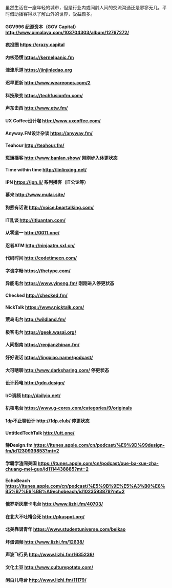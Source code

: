 虽然生活在一座年轻的城市，但是行业内或同龄人间的交流沟通还是寥寥无几。平时借助播客得以了解山外的世界，受益颇多。
#### GGV996 纪源资本（GGV Capital）http://www.ximalaya.com/103704303/album/12767272/
#### 疯投圈 https://crazy.capital
#### 内核恐慌 https://kernelpanic.fm
#### 津津乐道 https://jinjinledao.org
#### 迟早更新 http://www.weareones.com/2
#### 科技聚变 https://techfusionfm.com/
#### 声东击西 http://www.etw.fm/
#### UX Coffee设计咖 http://www.uxcoffee.com/
#### Anyway.FM设计杂谈 https://anyway.fm/
#### Teahour http://teahour.fm/
#### 斑斓播客 http://www.banlan.show/ 刚刚步入休更状态
#### Time within time http://linlinxing.net/
#### IPN https://ipn.li/ 系列播客（IT公论等）
#### 慕来 http://www.mulai.site/
#### 狗熊有话说 http://voice.beartalking.com/
#### IT乱谈 http://itluantan.com/
#### 从零道一 http://0011.one/
#### 忍者ATM http://ninjaatm.sxl.cn/
#### 代码时间 http://codetimecn.com/
#### 字谈字畅 https://thetype.com/
#### 异能电台 https://www.yineng.fm/ 刚刚进入停更状态
#### Checked http://checked.fm/
#### NickTalk https://www.nicktalk.com/
#### 荒岛电台 http://wildland.fm/
#### 极客电台 https://geek.wasai.org/
#### 人间指南 https://renjianzhinan.fm/
#### 好好说话 https://lingxiao.name/podcast/
#### 大可瞎聊 http://www.darksharing.com/ 停更状态
#### 设计药电 http://gdn.design/
#### I/O调频 http://dailyio.net/
#### 机核电台 https://www.g-cores.com/categories/9/originals
#### 1dp不止聊设计 http://1dp.club/ 停更状态
#### UntitledTechTalk http://utt.one/
#### 静Design.fm https://itunes.apple.com/cn/podcast/%E9%9D%99design-fm/id1230939853?mt=2
#### 学霸学渣闯美国 https://itunes.apple.com/cn/podcast/xue-ba-xue-zha-chuang-mei-guo/id1114438885?mt=2
#### EchoBeach https://itunes.apple.com/cn/podcast/%E5%9B%9E%E5%A3%B0%E6%B5%B7%E6%BB%A9echobeach/id1023593878?mt=2
#### 俄罗斯灰摩卡电台 http://www.lizhi.fm/40703/
#### 在北大不吐槽会死 http://pkuspot.org/
#### 北美靠谱青年 https://www.studentuniverse.com/beikao
#### 坏蛋调频 http://www.lizhi.fm/12638/
#### 声波飞行员 http://www.lizhi.fm/1635236/
#### 文化土豆 http://www.culturepotato.com/
#### 闲白儿电台 http://www.lizhi.fm/11179/
